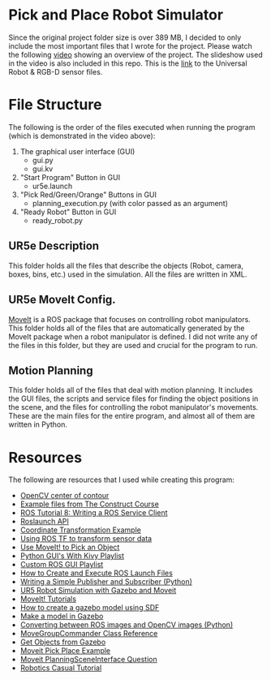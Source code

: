 # Pick and Place Robot Simulator
Since the original project folder size is over 389 MB, I decided to only include the most important files that I wrote for the project. 
Please watch the following [video](https://youtu.be/eioQrgQ-jO4) showing an overview of the project. The slideshow used in the video is also included in this repo. This is the [link](https://bitbucket.org/theconstructcore/ur_workshop/src/master/) to the Universal Robot & RGB-D sensor files.

# File Structure
The following is the order of the files executed when running the program (which is demonstrated in the video above):
1) The graphical user interface (GUI)
   - gui.py
   - gui.kv
3) "Start Program" Button in GUI
   - ur5e.launch
4) "Pick Red/Green/Orange" Buttons in GUI
   - planning_execution.py (with color passed as an argument)
5) "Ready Robot" Button in GUI
   - ready_robot.py

## UR5e Description
This folder holds all the files that describe the objects (Robot, camera, boxes, bins, etc.) used in the simulation. All the files are written in XML.

## UR5e MoveIt Config.
[MoveIt](https://moveit.ros.org/) is a ROS package that focuses on controlling robot manipulators. This folder holds all of the files that are automatically generated by the MoveIt package when a robot manipulator is defined. I did not write any of the files in this folder, but they are used and crucial for the program to run.  

## Motion Planning
This folder holds all of the files that deal with motion planning. It includes the GUI files, the scripts and service files for finding the object positions in the scene, and the files for controlling the robot manipulator's movements. These are the main files for the entire program, and almost all of them are written in Python.

# Resources
The following are resources that I used while creating this program:
- [OpenCV center of contour](https://pyimagesearch.com/2016/02/01/opencv-center-of-contour/)
- [Example files from The Construct Course](https://www.theconstructsim.com/robotigniteacademy_learnros/ros-courses-library/ros-manipulation-in-5-days/)
- [ROS Tutorial 8: Writing a ROS Service Client](https://youtu.be/Dd3K1QYkvU0)
- [Roslaunch API](http://wiki.ros.org/roslaunch/API%20Usage)
- [Coordinate Transformation Example](http://wiki.ros.org/tf/Tutorials/Writing%20a%20tf%20listener%20%28Python%29)
- [Using ROS TF to transform sensor data](https://www.youtube.com/live/dBATvRhvGRI?feature=share)
- [Use MoveIt! to Pick an Object](https://youtu.be/ySceuKCS5mE)
- [Python GUI's With Kivy Playlist](https://youtube.com/playlist?list=PLCC34OHNcOtpz7PJQ7Tv7hqFBP_xDDjqg)
- [Custom ROS GUI Playlist](https://youtube.com/playlist?list=PLc9TulxKLRCzLpP36NMie-zXpOwM_q5cR)
- [How to Create and Execute ROS Launch Files](https://automaticaddison.com/how-to-create-and-execute-ros-launch-files/)
- [Writing a Simple Publisher and Subscriber (Python)](http://wiki.ros.org/ROS/Tutorials/WritingPublisherSubscriber%28python%29)
- [UR5 Robot Simulation with Gazebo and Moveit](https://youtu.be/ayp87SjrwPc)
- [MoveIt! Tutorials](https://ros-planning.github.io/moveit_tutorials/)
- [How to create a gazebo model using SDF](https://www.theconstructsim.com/gazebo-5-minutes-004-create-gazebo-model-using-sdf/)
- [Make a model in Gazebo](https://classic.gazebosim.org/tutorials?tut=build_model)
- [Converting between ROS images and OpenCV images (Python)](http://wiki.ros.org/cv_bridge/Tutorials/ConvertingBetweenROSImagesAndOpenCVImagesPython)
- [MoveGroupCommander Class Reference](http://docs.ros.org/en/jade/api/moveit_commander/html/classmoveit__commander_1_1move__group_1_1MoveGroupCommander.html#a6cc78d7bf6c8c400b4977f886c36a0d6)
- [Get Objects from Gazebo](https://answers.ros.org/question/261782/how-to-use-getmodelstate-service-from-gazebo-in-python/)
- [Moveit Pick Place Example](https://github.com/dabarov/moveit-pick-place-python)
- [Moveit PlanningSceneInterface Question](https://answers.ros.org/question/209030/moveit-planningsceneinterface-addbox-not-showing-in-rviz/)
- [Robotics Casual Tutorial](https://roboticscasual.com/ros-tutorial-how-to-use-a-depth-camera-with-moveit-for-collision-avoidance/)
